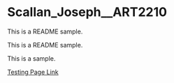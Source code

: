 # Scallan_Joseph__ART2210

This is a README sample.

This is  a README sample.

This is a sample.


[Testing Page Link](https://jscal13.github.io/Scallan_Joseph__ART2210-1/)